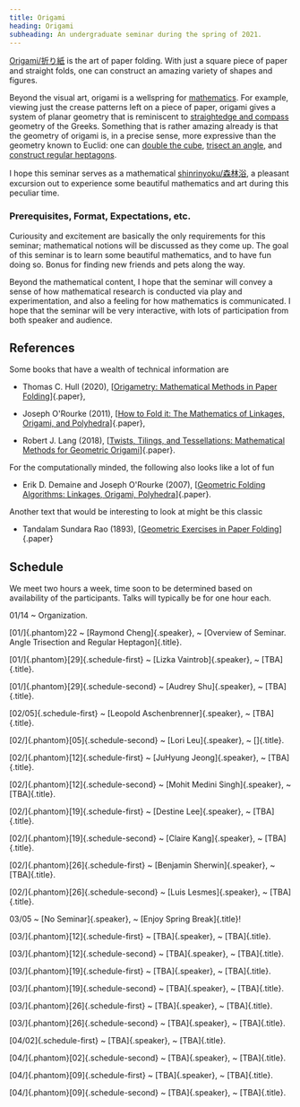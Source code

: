 ```yaml
---
title: Origami
heading: Origami
subheading: An undergraduate seminar during the spring of 2021.
---
```


[Origami/折り紙](https://en.wikipedia.org/wiki/Origami) is the art of paper
folding. With just a square piece of paper and straight folds, one can construct
an amazing variety of shapes and figures.

Beyond the visual art, origami is a wellspring for
[mathematics](https://en.wikipedia.org/wiki/Origami). For example,
viewing just the crease patterns left on a piece of paper, origami gives a
system of planar geometry that is reminiscent to [straightedge and
compass](https://en.wikipedia.org/wiki/Straightedge_and_compass_construction)
geometry of the Greeks. Something that is rather amazing already is that
the geometry of origami is, in a precise sense, more expressive than the
geometry known to Euclid: one can
[double the cube](https://en.wikipedia.org/wiki/Doubling_the_cube),
[trisect an angle](https://en.wikipedia.org/wiki/Angle_trisection), and
[construct regular heptagons](https://en.wikipedia.org/wiki/Constructible_polygon).

I hope this seminar serves as a mathematical
[shinrinyoku/森林浴](https://en.wikipedia.org/wiki/Nature_therapy), a pleasant
excursion out to experience some beautiful mathematics and art during this
peculiar time.

### Prerequisites, Format, Expectations, etc.

Curiousity and excitement are basically the only requirements for this
seminar; mathematical notions will be discussed as they come up. The goal of
this seminar is to learn some beautiful mathematics, and to have fun doing so.
Bonus for finding new friends and pets along the way.

Beyond the mathematical content, I hope that the seminar will convey a sense
of how mathematical research is conducted via play and experimentation, and
also a feeling for how mathematics is communicated. I hope that the seminar
will be very interactive, with lots of participation from both speaker and
audience.

## References

Some books that have a wealth of technical information are

* Thomas C. Hull (2020),
[[Origametry: Mathematical Methods in Paper Folding][Hull]]{.paper},

* Joseph O'Rourke (2011),
[[How to Fold it: The Mathematics of Linkages, Origami, and Polyhedra][ORourke]]{.paper},

* Robert J. Lang (2018),
[[Twists, Tilings, and Tessellations: Mathematical Methods for Geometric Origami][Lang]]{.paper}.

For the computationally minded, the following also looks like a lot of fun

* Erik D. Demaine and Joseph O'Rourke (2007),
[[Geometric Folding Algorithms: Linkages, Origami, Polyhedra][DOR]]{.paper}.

Another text that would be interesting to look at might be this classic

* Tandalam Sundara Rao (1893),
[[Geometric Exercises in Paper Folding][Rao]]{.paper}

## Schedule

We meet two hours a week, time soon to be determined based on availability of
the participants. Talks will typically be for one hour each.

01/14
  ~ Organization.

[01/]{.phantom}22
  ~ [Raymond Cheng]{.speaker},
  ~ [Overview of Seminar. Angle Trisection and Regular Heptagon]{.title}.

[01/]{.phantom}[29]{.schedule-first}
  ~ [Lizka Vaintrob]{.speaker},
  ~ [TBA]{.title}.

[01/]{.phantom}[29]{.schedule-second}
  ~ [Audrey Shu]{.speaker},
  ~ [TBA]{.title}.

[02/05]{.schedule-first}
  ~ [Leopold Aschenbrenner]{.speaker},
  ~ [TBA]{.title}.

[02/]{.phantom}[05]{.schedule-second}
  ~ [Lori Leu]{.speaker},
  ~ []{.title}.

[02/]{.phantom}[12]{.schedule-first}
  ~ [JuHyung Jeong]{.speaker},
  ~ [TBA]{.title}.

[02/]{.phantom}[12]{.schedule-second}
  ~ [Mohit Medini Singh]{.speaker},
  ~ [TBA]{.title}.

[02/]{.phantom}[19]{.schedule-first}
  ~ [Destine Lee]{.speaker},
  ~ [TBA]{.title}.

[02/]{.phantom}[19]{.schedule-second}
  ~ [Claire Kang]{.speaker},
  ~ [TBA]{.title}.

[02/]{.phantom}[26]{.schedule-first}
  ~ [Benjamin Sherwin]{.speaker},
  ~ [TBA]{.title}.

[02/]{.phantom}[26]{.schedule-second}
  ~ [Luis Lesmes]{.speaker},
  ~ [TBA]{.title}.

03/05
  ~ [No Seminar]{.speaker},
  ~ [Enjoy Spring Break]{.title}!

[03/]{.phantom}[12]{.schedule-first}
  ~ [TBA]{.speaker},
  ~ [TBA]{.title}.

[03/]{.phantom}[12]{.schedule-second}
  ~ [TBA]{.speaker},
  ~ [TBA]{.title}.

[03/]{.phantom}[19]{.schedule-first}
  ~ [TBA]{.speaker},
  ~ [TBA]{.title}.

[03/]{.phantom}[19]{.schedule-second}
  ~ [TBA]{.speaker},
  ~ [TBA]{.title}.

[03/]{.phantom}[26]{.schedule-first}
  ~ [TBA]{.speaker},
  ~ [TBA]{.title}.

[03/]{.phantom}[26]{.schedule-second}
  ~ [TBA]{.speaker},
  ~ [TBA]{.title}.

[04/02]{.schedule-first}
  ~ [TBA]{.speaker},
  ~ [TBA]{.title}.

[04/]{.phantom}[02]{.schedule-second}
  ~ [TBA]{.speaker},
  ~ [TBA]{.title}.

[04/]{.phantom}[09]{.schedule-first}
  ~ [TBA]{.speaker},
  ~ [TBA]{.title}.

[04/]{.phantom}[09]{.schedule-second}
  ~ [TBA]{.speaker},
  ~ [TBA]{.title}.

[Hull]: <https://clio.columbia.edu/catalog/15176697>
[ORourke]: <https://clio.columbia.edu/catalog/14097954>
[Lang]: <https://clio.columbia.edu/catalog/14985291>
[DOR]: <https://clio.columbia.edu/catalog/9451723>
[Rao]: <https://clio.columbia.edu/catalog/ht000662503>
